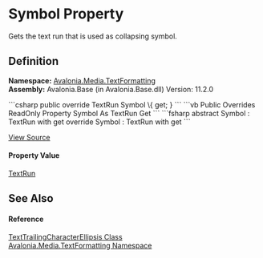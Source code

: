 # Symbol Property


Gets the text run that is used as collapsing symbol.



## Definition
**Namespace:** <a href="N_Avalonia_Media_TextFormatting">Avalonia.Media.TextFormatting</a>  
**Assembly:** Avalonia.Base (in Avalonia.Base.dll) Version: 11.2.0

<Tabs groupId="api-code-preview">
<TabItem value="csharp" label="C#">
```csharp
public override TextRun Symbol \{ get; }
```
</TabItem>
<TabItem value="vb" label="VB">
```vb
Public Overrides ReadOnly Property Symbol As TextRun
	Get
```
</TabItem>
<TabItem value="fsharp" label="F#">
```fsharp
abstract Symbol : TextRun with get
override Symbol : TextRun with get
```
</TabItem>
</Tabs>



<a href="https://github.com/AvaloniaUI/Avalonia/tree/master/src/Avalonia.Base/Media/TextFormatting/TextTrailingCharacterEllipsis.cs#L28" title="View the source code">View Source</a>



#### Property Value
<a href="T_Avalonia_Media_TextFormatting_TextRun">TextRun</a>

## See Also


#### Reference
<a href="T_Avalonia_Media_TextFormatting_TextTrailingCharacterEllipsis">TextTrailingCharacterEllipsis Class</a>  
<a href="N_Avalonia_Media_TextFormatting">Avalonia.Media.TextFormatting Namespace</a>  
